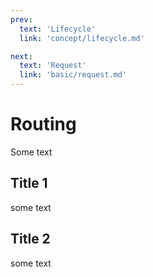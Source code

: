 ```yaml
---
prev:
  text: 'Lifecycle'
  link: 'concept/lifecycle.md'

next:
  text: 'Request'
  link: 'basic/request.md'
---
```




# Routing

Some text

## Title 1

some text

## Title 2

some text
